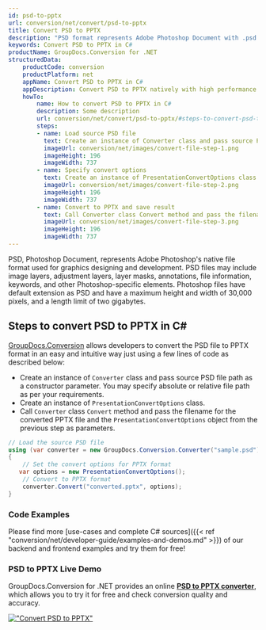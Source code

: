 ```yaml
---
id: psd-to-pptx
url: conversion/net/convert/psd-to-pptx
title: Convert PSD to PPTX
description: "PSD format represents Adobe Photoshop Document with .psd extension. Learn how to convert PSD to PPTX file programmatically in C# language using GroupDocs.Conversion for .NET library."
keywords: Convert PSD to PPTX in C#
productName: GroupDocs.Conversion for .NET
structuredData:
    productCode: conversion
    productPlatform: net
    appName: Convert PSD to PPTX in C#
    appDescription: Convert PSD to PPTX natively with high performance using C# language and server side GroupDocs.Conversion for .NET APIs, without the use of any software like Microsoft or Open Office.
    howTo:
        name: How to convert PSD to PPTX in C# 
        description: Some description
        url: conversion/net/convert/psd-to-pptx/#steps-to-convert-psd-to-pptx-in-c
        steps:
        - name: Load source PSD file 
          text: Create an instance of Converter class and pass source PSD file path as a constructor parameter. You may specify absolute or relative file path as per your requirements. 
          imageUrl: conversion/net/images/convert-file-step-1.png
          imageHeight: 196
          imageWidth: 737
        - name: Specify convert options 
          text: Create an instance of PresentationConvertOptions class.
          imageUrl: conversion/net/images/convert-file-step-2.png
          imageHeight: 196
          imageWidth: 737
        - name: Convert to PPTX and save result 
          text: Call Converter class Convert method and pass the filename for the converted HTML file and the PresentationConvertOptions object from the previous step as parameters.
          imageUrl: conversion/net/images/convert-file-step-3.png
          imageHeight: 196
          imageWidth: 737
---
```


PSD, Photoshop Document, represents Adobe Photoshop's native file format used for graphics designing and development. PSD files may include image layers, adjustment layers, layer masks, annotations, file information, keywords, and other Photoshop-specific elements. Photoshop files have default extension as PSD and have a maximum height and width of 30,000 pixels, and a length limit of two gigabytes.

## Steps to convert PSD to PPTX in C#

[GroupDocs.Conversion](https://products.groupdocs.com/conversion/net) allows developers to convert the PSD file to PPTX format in an easy and intuitive way just using a few lines of code as described below:

* Create an instance of `Converter` class and pass source PSD file path as a constructor parameter. You may specify absolute or relative file path as per your requirements. 
* Create an instance of `PresentationConvertOptions` class.
* Call `Converter` class `Convert` method and pass the filename for the converted PPTX file and the `PresentationConvertOptions` object from the previous step as parameters.

```csharp
// Load the source PSD file
using (var converter = new GroupDocs.Conversion.Converter("sample.psd"))
{
    // Set the convert options for PPTX format
   var options = new PresentationConvertOptions();
    // Convert to PPTX format
    converter.Convert("converted.pptx", options);
}
```

### Code Examples

Please find more [use-cases and complete C# sources]({{< ref "conversion/net/developer-guide/examples-and-demos.md" >}}) of our backend and frontend examples and try them for free!

### PSD to PPTX Live Demo

GroupDocs.Conversion for .NET provides an online [**PSD to PPTX converter**](https://products.groupdocs.app/conversion/psd-to-pptx), which allows you to try it for free and check conversion quality and accuracy.

[!["Convert PSD to PPTX"](conversion/net/images/convert-to-pptx/convert-psd-to-pptx.png)](https://products.groupdocs.app/conversion/psd-to-pptx)